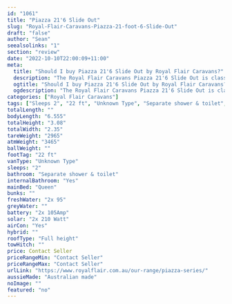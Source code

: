 ```yaml
---
id: "1061"
title: "Piazza 21'6 Slide Out"
slug: "Royal-Flair-Caravans-Piazza-21-foot-6-Slide-Out"
draft: "false"
author: "Sean"
seealsolinks: "1"
section: "review"
date: "2022-10-10T22:00:09+11:00"
meta:
  title: "Should I buy Piazza 21'6 Slide Out by Royal Flair Caravans?"
  description: "The Royal Flair Caravans Piazza 21'6 Slide Out is classed as Unknown Type, and sleeps 2 people. It is Australian made and comes in at 22 ft. It generally has Separate shower & toilet."
  ogtitle: "Should I buy Piazza 21'6 Slide Out by Royal Flair Caravans?"
  ogdescription: "The Royal Flair Caravans Piazza 21'6 Slide Out is classed as Unknown Type, and sleeps 2 people. It is Australian made and comes in at 22 ft. It generally has Separate shower & toilet."
categories: ["Royal Flair Caravans"]
tags: ["Sleeps 2", "22 ft", "Unknown Type", "Separate shower & toilet", "Full height", "Price Unknown", "Australian made"]
totalLength: ""
bodyLength: "6.555"
totalHeight: "3.08"
totalWidth: "2.35"
tareWeight: "2965"
atmWeight: "3465"
ballWeight: ""
footTag: "22 ft"
vanType: "Unknown Type"
sleeps: "2"
bathroom: "Separate shower & toilet"
internalBathroom: "Yes"
mainBed: "Queen"
bunks: ""
freshWater: "2x 95"
greyWater: ""
battery: "2x 105Amp"
solar: "2x 210 Watt"
airCon: "Yes"
hybrid: ""
roofType: "Full height"
towHitch: ""
price: Contact Seller
priceRangeMin: "Contact Seller"
priceRangeMax: "Contact Seller"
urlLink: "https://www.royalflair.com.au/our-range/piazza-series/"
aussieMade: "Australian made"
noImage: ""
featured: "no"
---
```

